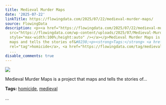 ```yaml
---
title: Medieval Murder Maps
date: '2025-07-22'
linkTitle: https://flowingdata.com/2025/07/22/medieval-murder-maps/
source: FlowingData
description: <p><a href="https://flowingdata.com/2025/07/22/medieval-murder-maps/"><img
  src="https://flowingdata.com/wp-content/uploads/2025/07/Medieval-Murder-Maps-750x607.png"
  style="max-width:100%;height:auto" /></a></p>Medieval Murder Maps is a project that
  maps and tells the stories of&#8230;<p><strong>Tags:</strong> <a href="https://flowingdata.com/tag/homicide/"
  rel="tag">homicide</a>, <a href="https://flowingdata.com/tag/medieval/" rel="tag">medieval</a></p>
  ...
disable_comments: true
---
```

<p><a href="https://flowingdata.com/2025/07/22/medieval-murder-maps/"><img src="https://flowingdata.com/wp-content/uploads/2025/07/Medieval-Murder-Maps-750x607.png" style="max-width:100%;height:auto" /></a></p>Medieval Murder Maps is a project that maps and tells the stories of&#8230;<p><strong>Tags:</strong> <a href="https://flowingdata.com/tag/homicide/" rel="tag">homicide</a>, <a href="https://flowingdata.com/tag/medieval/" rel="tag">medieval</a></p> ...